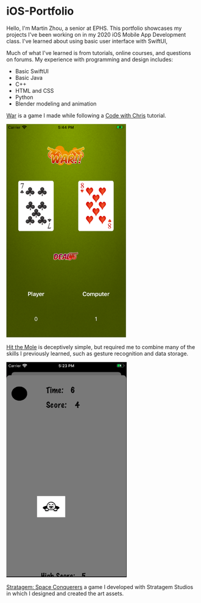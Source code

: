 # iOS-Portfolio

Hello, I'm Martin Zhou, a senior at EPHS. This portfolio showcases my projects I've been working on in my 2020 iOS Mobile App Development class. I've learned about using basic user interface with SwiftUI, 

Much of what I've learned is from tutorials, online courses, and questions on forums. My experience with programming and design includes:
  
* Basic SwiftUI
* Basic Java
* C++
* HTML and CSS
* Python 
* Blender modeling and animation


[War](https://github.com/EPCompSci/portfolio-2020-mrt1nzhou/tree/master/WarGame) is a game I made while following a [Code with Chris](https://codewithchris.com/swiftui/) tutorial.

![War Screenshot](https://github.com/EPCompSci/portfolio-2020-mrt1nzhou/blob/master/WarGame/War%20Screenshot.png)

[Hit the Mole](https://github.com/EPCompSci/portfolio-2020-mrt1nzhou/tree/master/HitTheMoleGame) is deceptively simple, but required me to combine many of the skills I previously learned, such as gesture recognition and data storage.
 
![Hit the Mole Screenshot](https://github.com/EPCompSci/portfolio-2020-mrt1nzhou/blob/master/HitTheMoleGame/HitTheMole%20Screenshot.png)
 
[Stratagem: Space Conquerers](https://github.com/Stratagem-Studios/Stratagem) a game I developed with Stratagem Studios in which I designed and created the art assets.



